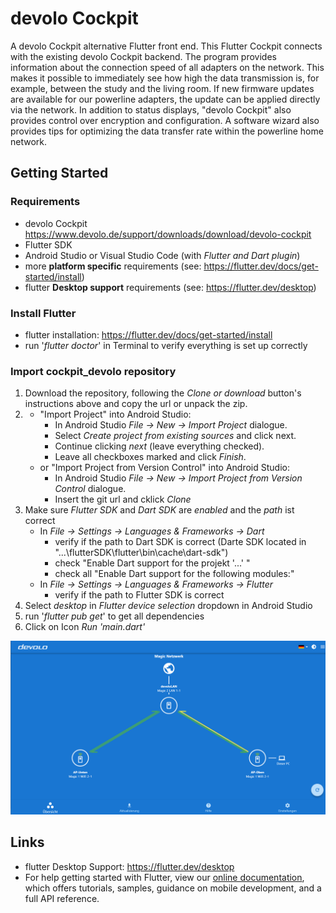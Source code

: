 # devolo Cockpit

A devolo Cockpit alternative Flutter front end. This Flutter Cockpit connects with the existing devolo Cockpit backend. 
The program provides information about the connection speed of all adapters on the network. This makes it possible to immediately see how high the data transmission is, for example, between the study and the living room. If new firmware updates are available for our powerline adapters, the update can be applied directly via the network. In addition to status displays, "devolo Cockpit" also provides control over encryption and configuration. A software wizard also provides tips for optimizing the data transfer rate within the powerline home network.


## Getting Started

### Requirements
- devolo Cockpit https://www.devolo.de/support/downloads/download/devolo-cockpit
- Flutter SDK
- Android Studio or Visual Studio Code (with _Flutter and Dart plugin_)
- more **platform specific** requirements (see: https://flutter.dev/docs/get-started/install)
- flutter **Desktop support** requirements (see: https://flutter.dev/desktop)

### Install Flutter
- flutter installation: https://flutter.dev/docs/get-started/install
- run '*flutter doctor*' in Terminal to verify everything is set up correctly

### Import cockpit_devolo repository
1. Download the repository, following the *Clone or download* button's instructions above and copy the url or unpack the zip.
2. 
   - "Import Project" into Android Studio:
      * In Android Studio *File -> New -> Import Project* dialogue.
      * Select *Create project from existing sources* and click next.
      * Continue clicking *next* (leave everything checked).
      * Leave all checkboxes marked and click *Finish*.
   - or "Import Project from Version Control" into Android Studio:
      * In Android Studio *File -> New -> Import Project from Version Control* dialogue.
      * Insert the git url and cklick *Clone*
3. Make sure _Flutter SDK_ and _Dart SDK_ are _enabled_ and the _path_ ist correct
   * In *File -> Settings -> Languages & Frameworks -> Dart* 
      * verify if the path to Dart SDK is correct (Darte SDK located in "...\flutterSDK\flutter\bin\cache\dart-sdk")
      * check "Enable Dart support for the projekt '...' "
      * check all "Enable Dart support for the following modules:"
   * In *File -> Settings -> Languages & Frameworks -> Flutter*
      * verify if the path to Flutter SDK is correct
4. Select *desktop* in *Flutter device selection* dropdown in Android Studio
5. run '*flutter pub get*' to get all dependencies
6. Click on Icon *Run 'main.dart'*


<img src="images/overview.PNG"  width="700">



## Links
- flutter Desktop Support: https://flutter.dev/desktop
- For help getting started with Flutter, view our
[online documentation](https://flutter.dev/docs), which offers tutorials,
samples, guidance on mobile development, and a full API reference.




